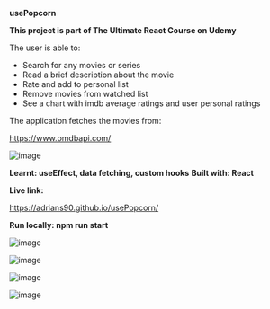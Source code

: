 **usePopcorn**

**This project is part of The Ultimate React Course on Udemy**

The user is able to:
- Search for any movies or series
- Read a brief description about the movie
- Rate and add to personal list
- Remove movies from watched list
- See a chart with imdb average ratings and user personal ratings

The application fetches the movies from:

https://www.omdbapi.com/

![image](https://github.com/adrians90/usePopcorn/assets/128593202/6d85f7e5-7c56-4514-a036-748e1dd93422)


**Learnt: useEffect, data fetching, custom hooks**
**Built with: React**

**Live link:**

https://adrians90.github.io/usePopcorn/

**Run locally: npm run start**

![image](https://github.com/adrians90/usePopcorn/assets/128593202/de0f12be-4da0-4813-bd43-d3ad24509e83)

![image](https://github.com/adrians90/usePopcorn/assets/128593202/5bf5300f-ca28-45d8-90bd-778909cdd809)

![image](https://github.com/adrians90/usePopcorn/assets/128593202/99ac5022-f3f8-4f6e-b46c-d55bbf276b44)

![image](https://github.com/adrians90/usePopcorn/assets/128593202/23437a36-ab28-406c-bc15-6349799eac96)






